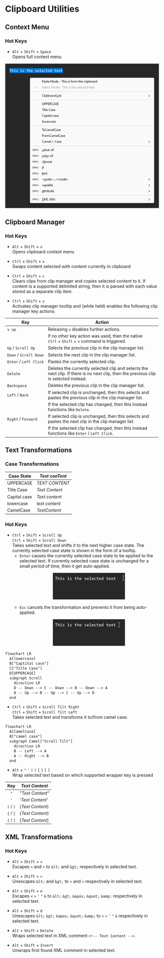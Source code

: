 # Clipboard Utilities
## Context Menu
### Hot Keys
- `Alt` + `Shift` + `Space`  
Opens full context menu
<p align="center"><img src="./assets/images/Main_Context_Menu_Example.png" alt="Main Context Menu Example" style="border: 1px solid #808080;"/></p>

## Clipboard Manager
### Hot Keys
- `Alt` + `Shift` + `v`  
Opens clipboard context menu

- `Ctrl` + `Shift` + `x`  
Swaps content selected with content currently in clipboard

- `Ctrl` + `Shift` + `c`  
Clears clips from clip manager and copies selected content to it. If content is a supported delimited string, then it is parsed with each value stored as a separate clip item.

- `Ctrl` + `Shift` + `v`  
Activates clip manager tooltip and (while held) enables the following clip manager key actions:

| Key                    | Action
|------------------------|----------
| `v up`                 | Releasing `v` disables further actions.
|                        | If no other key action was used, then the native `Ctrl` + `Shift` + `v` command is triggered.
| `Up` / `Scroll Up`     | Selects the previous clip in the clip manager list.
| `Down` / `Scroll Down` | Selects the next clip in the clip manager list.
| `Enter` / `Left Click` | Pastes the currently selected clip.
| `Delete`               | Deletes the currently selected clip and selects the next clip. If there is no next clip, then the previous clip is selected instead.
| `Backspace`            | Deletes the previous clip in the clip manager list.
| `Left` / `Back`        | If selected clip is unchanged, then this selects and pastes the previous clip in the clip manager list.
|                        | If the selected clip has changed, then this instead functions like `Delete`.
| `Right` / `Forward`    | If selected clip is unchanged, then this selects and pastes the next clip in the clip manager list.
|                        | If the selected clip has changed, then this instead functions like `Enter` / `Left Click`.

## Text Transformations
### Case Transformations
| Case State   | _Text conTent_
|--------------|-----------------
| UPPERCASE    | _TEXT CONTENT_
| Title Case   | _Text Content_
| Capital case | _Text content_
| lowercase    | _text content_
| CamelCase    | _TextContent_

### Hot Keys
- `Ctrl` + `Shift` + `Scroll Up`  
`Ctrl` + `Shift` + `Scroll Down`  
Takes selected text and shifts it to the next higher case state. The currently selected case state is shown in the form of a tooltip.
  - `Enter` causes the currently selected case state to be applied to the selected text. If currently selected case state is unchanged for a small period of time, then it get auto-applied. <p align="center"><img src="./assets/images/Case_Scroll_Example.gif" alt="Case Scroll Example"/></p>
  - `Esc` cancels the transformation and prevents it from being auto-applied. <p align="center"><img src="./assets/images/Case_Scroll_Cancel_Example.gif" alt="Case Scroll Cancel Example"/></p>

``` mermaid
flowchart LR
  A[lowercase]
  B["Captital case"]
  C["Title Case"]
  D[UPPERCASE]
  subgraph Scroll
    direction LR
    D -- Down --> C -- Down --> B -- Down --> A
    A -- Up --> B -- Up --> C -- Up --> D
  end
```

- `Ctrl` + `Shift` + `Scroll Tilt Right`  
`Ctrl` + `Shift` + `Scroll Tilt Left`  
Takes selected text and transforms it to/from camel case.
``` mermaid
flowchart LR
  A[CamelCase]
  B["camel case"]
  subgraph Camel["Scroll Tilt"]
    direction LR
    B -- Left --> A
    A -- Right --> B
  end
```

- `Alt` + `"` `'` `(` `)` `{` `}` `[` `]`  
Wrap selected text based on which supported wrapper key is pressed

| Key       | _Text Content_
|:---------:|-----------------
| `"`       | "_Text Content_"
| `'`       | '_Text Content_'
| `(` / `)` | (_Text Content_)
| `{` / `}` | {_Text Content_}
| `[` / `]` | [_Text Content_]

## XML Transformations
### Hot Keys
- `Alt` + `Shift` + `<`  
Escapes `<` and `>` to `&lt;` and `&gt;` respectively in selected text.

- `Alt` + `Shift` + `>`  
Unescapes `&lt;` and `&gt;` to `<` and `>` respectively in selected text.

- `Alt` + `Shift` + `e`  
Escapes `<` `>` `'` `"` `&` to `&lt;` `&gt;` `&apos;` `&quot;` `&amp;` respectively in selected text.

- `Alt` + `Shift` + `d`  
Unescapes `&lt;` `&gt;` `&apos;` `&quot;` `&amp;` to `<` `>` `'` `"` `&` respectively in selected text.

- `Alt` + `Shift` + `Delete`  
Wraps selected text in XML comment `<!-- Text Content -->`.

- `Alt` + `Shift` + `Insert`  
Unwraps first found XML comment in selected text.
